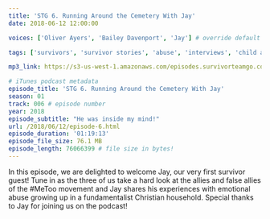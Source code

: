 ```yaml
---
title: 'STG 6. Running Around the Cemetery With Jay'
date: 2018-06-12 12:00:00

voices: ['Oliver Ayers', 'Bailey Davenport', 'Jay'] # override default (which is just Oliver and Bailey)

tags: ['survivors', 'survivor stories', 'abuse', 'interviews', 'child abuse', 'psychological abuse', 'religion', 'religious abuse'] # max 255 chars

mp3_link: https://s3-us-west-1.amazonaws.com/episodes.survivorteamgo.com/STG+6+Conversation+with+Jay+Running+Around+the+Cemetery.mp3

# iTunes podcast metadata
episode_title: 'STG 6. Running Around the Cemetery With Jay'
season: 01
track: 006 # episode number
year: 2018
episode_subtitle: "He was inside my mind!"
url: /2018/06/12/episode-6.html
episode_duration: '01:19:13'
episode_file_size: 76.1 MB
episode_length: 76066399 # file size in bytes!
---
```


In this episode, we are delighted to welcome Jay, our very first survivor guest! Tune in as the three of us take a hard look at the allies and false allies of the #MeToo movement and Jay shares his experiences with emotional abuse growing up in a fundamentalist Christian household. Special thanks to Jay for joining us on the podcast!
